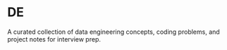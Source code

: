# DE
A curated collection of data engineering concepts, coding problems, and project notes for interview prep.
